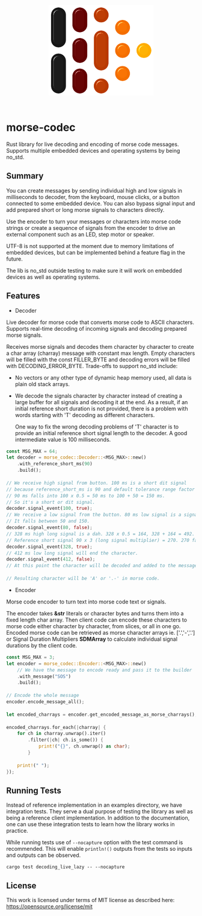 <p align="center" style="padding: 25px 0">
  <img src="./morse-logo.png?raw=true" alt="morse-codec logo" />
</p>

# morse-codec
Rust library for live decoding and encoding of morse code messages. Supports multiple embedded devices and operating systems by being no_std.

## Summary
You can create messages by sending individual high and low signals in milliseconds to decoder,
from the keyboard, mouse clicks, or a button connected to some embedded device.
You can also bypass signal input and add prepared short or long morse signals to characters
directly.

Use the encoder to turn your messages or characters into morse code strings or create a
sequence of signals from the encoder to drive an external component such as an LED, step motor or speaker.

UTF-8 is not supported at the moment due to memory limitations of embedded devices,
but can be implemented behind a feature flag in the future.

The lib is no_std outside testing to make sure it will work on embedded devices
as well as operating systems.

## Features

* Decoder

Live decoder for morse code that converts morse code to ASCII characters. Supports real-time decoding of incoming signals and decoding
prepared morse signals.

Receives morse signals and decodes them character by character
to create a char array (charray) message with constant max length.
Empty characters will be filled with the const FILLER_BYTE and
decoding errors will be filled with DECODING_ERROR_BYTE.
Trade-offs to support no_std include:
* No vectors or any other type of dynamic heap memory used, all data is plain old stack arrays.
* We decode the signals character by character instead of creating a large buffer for all
  signals and decoding it at the end. As a result, if an initial reference short duration is not
  provided, there is a problem with words starting with 'T' decoding as different characters.

  One way to fix the wrong decoding problems of 'T' character is to provide an initial reference short signal
  length to the decoder. A good intermediate value is 100 milliseconds.

```rust
const MSG_MAX = 64;
let decoder = morse_codec::Decoder::<MSG_MAX>::new()
    .with_reference_short_ms(90)
    .build();

// We receive high signal from button. 100 ms is a short dit signal
// because reference_short_ms is 90 and default tolerance range factor is 0.5.
// 90 ms falls into 100 x 0.5 = 50 ms to 100 + 50 = 150 ms.
// So it's a short or dit signal.
decoder.signal_event(100, true);
// We receive a low signal from the button. 80 ms low signal is a signal space dit.
// It falls between 50 and 150.
decoder.signal_event(80, false);
// 328 ms high long signal is a dah. 328 x 0.5 = 164, 328 + 164 = 492.
// Reference short signal 90 x 3 (long signal multiplier) = 270. 270 falls into the range.
decoder.signal_event(328, true);
// 412 ms low long signal will end the character.
decoder.signal_event(412, false);
// At this point the character will be decoded and added to the message.

// Resulting character will be 'A' or '.-' in morse code.

```

* Encoder

Morse code encoder to turn text into morse code text or signals.

The encoder takes **&str** literals or character bytes and
turns them into a fixed length char array. Then client code can encode these characters
to morse code either character by character, from slices, or all in one go.  
Encoded morse code can be retrieved as morse character arrays ie. ['.','-','.'] or Signal
Duration Multipliers **SDMArray** to calculate individual signal durations by the client code.

```rust
const MSG_MAX = 3;
let encoder = morse_codec::Encoder::<MSG_MAX>::new()
    // We have the message to encode ready and pass it to the builder
    .with_message("SOS")
    .build();

// Encode the whole message
encoder.encode_message_all();

let encoded_charrays = encoder.get_encoded_message_as_morse_charrays();

encoded_charrays.for_each(|charray| {
    for ch in charray.unwrap().iter()
        .filter(|ch| ch.is_some()) {
            print!("{}", ch.unwrap() as char);
        }

    print!(" ");
});

```

## Running Tests
Instead of reference implementation in an examples directory, we have integration tests.
They serve a dual purpose of testing the library as well as being a reference client implementation.
In addition to the documentation, one can use these integration tests to learn how the library works
in practice.

While running tests use of `--nocapture` option with the test command is recommended. This will
enable `println!()` outputs from the tests so inputs and outputs can be observed.

```
cargo test decoding_live_lazy -- --nocapture
```

## License
This work is licensed under terms of MIT license as described here: https://opensource.org/license/mit

